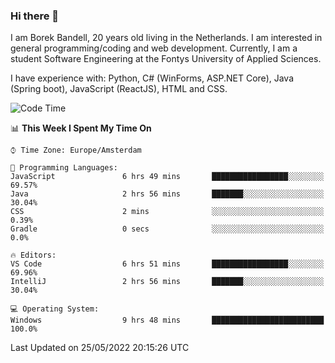 ### Hi there 👋

I am Borek Bandell, 20 years old living in the Netherlands. I am interested in general programming/coding and web development. Currently, I am a student Software Engineering at the Fontys University of Applied Sciences.

I have experience with: Python, C# (WinForms, ASP.NET Core), Java (Spring boot), JavaScript (ReactJS), HTML and CSS.

<!--START_SECTION:waka-->
![Code Time](http://img.shields.io/badge/Code%20Time-154%20hrs-blue)

📊 **This Week I Spent My Time On** 

```text
⌚︎ Time Zone: Europe/Amsterdam

💬 Programming Languages: 
JavaScript               6 hrs 49 mins       █████████████████░░░░░░░░   69.57% 
Java                     2 hrs 56 mins       ███████░░░░░░░░░░░░░░░░░░   30.04% 
CSS                      2 mins              ░░░░░░░░░░░░░░░░░░░░░░░░░   0.39% 
Gradle                   0 secs              ░░░░░░░░░░░░░░░░░░░░░░░░░   0.0%

🔥 Editors: 
VS Code                  6 hrs 51 mins       █████████████████░░░░░░░░   69.96% 
IntelliJ                 2 hrs 56 mins       ███████░░░░░░░░░░░░░░░░░░   30.04%

💻 Operating System: 
Windows                  9 hrs 48 mins       █████████████████████████   100.0%

```


 Last Updated on 25/05/2022 20:15:26 UTC
<!--END_SECTION:waka-->

<!--**tcBorek2002/tcBorek2002** is a ✨ _special_ ✨ repository because its `README.md` (this file) appears on your GitHub profile.

Here are some ideas to get you started:

- 🔭 I’m currently working on ...
- 🌱 I’m currently learning ...
- 👯 I’m looking to collaborate on ...
- 🤔 I’m looking for help with ...
- 💬 Ask me about ...
- 📫 How to reach me: ...
- 😄 Pronouns: ...
- ⚡ Fun fact: ...
-->
